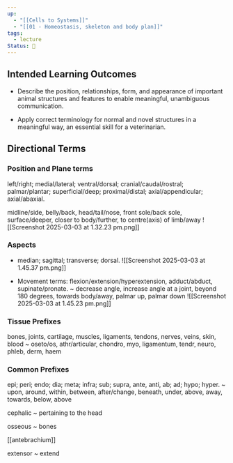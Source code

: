 ```yaml
---
up:
  - "[[Cells to Systems]]"
  - "[[01 - Homeostasis, skeleton and body plan]]"
tags:
  - lecture
Status: 🌳
---
```

## Intended Learning Outcomes
- Describe the position, relationships, form, and appearance of important animal structures and features to enable meaningful, unambiguous communication.

- Apply correct terminology for normal and novel structures in a meaningful way, an essential skill for a veterinarian.  

## Directional Terms
### Position and Plane terms
left/right; medial/lateral; ventral/dorsal; cranial/caudal/rostral; palmar/plantar; superficial/deep;  proximal/distal; axial/appendicular; axial/abaxial.

midline/side, belly/back, head/tail/nose, front sole/back sole, surface/deeper, closer to body/further, to centre(axis) of limb/away
![[Screenshot 2025-03-03 at 1.32.23 pm.png]]

### Aspects
- median; sagittal; transverse; dorsal.
![[Screenshot 2025-03-03 at 1.45.37 pm.png]]
<!--SR:!2025-03-14,4,270-->

- Movement terms: flexion/extension/hyperextension, adduct/abduct, supinate/pronate.
~
decrease angle, increase angle at a joint, beyond 180 degrees, towards body/away, palmar up, palmar down
![[Screenshot 2025-03-03 at 1.45.23 pm.png]]
<!--SR:!2025-03-14,4,270-->

### Tissue Prefixes
bones, joints, cartilage, muscles, ligaments, tendons, nerves, veins, skin, blood
~
oseto/os, athr/articular, chondro, myo, ligamentum, tendr, neuro, phleb, derm, haem
<!--SR:!2025-03-13,3,250-->

### Common Prefixes
epi; peri; endo; dia; meta; infra; sub; supra, ante, anti, ab; ad; hypo; hyper.
~
upon, around, within, between, after/change, beneath, under, above, away, towards, below, above
<!--SR:!2025-03-13,3,250-->


cephalic
~
pertaining to the head
<!--SR:!2025-03-11,1,230-->

osseous
~
bones
<!--SR:!2025-03-14,4,270-->

[[antebrachium]]

extensor
~
extend
<!--SR:!2025-03-14,4,270-->